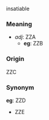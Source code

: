 insatiable
### Meaning
+ _adj_: ZZA
    + __eg__: ZZB

### Origin

ZZC

### Synonym

__eg__: ZZD

+ ZZE


